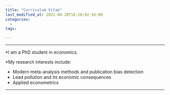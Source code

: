 ```yaml
---
title: "Curriculum Vitae"
last_modified_at: 2021-04-20T16:20:02-16:00
categories:
  - 
tags:

---
```

---
*I am a PhD student in economics.



*My research interests include:

- Modern meta-analysis methods and publication bias detection
- Lead pollution and its economic consequences
- Applied econometrics

---
